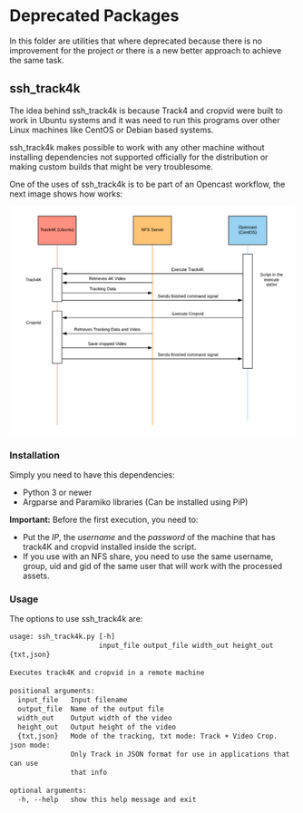 # Deprecated Packages

In this folder are utilities that where deprecated because there is no improvement for the project or there is a new better approach to achieve the same task. 

## ssh_track4k

The idea behind ssh_track4k is because Track4 and cropvid were built to work in Ubuntu systems and it was need to run this programs over other Linux machines like CentOS or Debian based systems.

ssh_track4k makes possible to work with any other machine without installing dependencies not supported officially for the distribution or making custom builds that might be very troublesome.

One of the uses of ssh_track4k is to be part of an Opencast workflow, the next image shows how works:

![ssh_track4K example](/utils/assets/track4k-opencast-example.png)

### Installation

Simply you need to have this dependencies:

* Python 3 or newer
* Argparse and Paramiko libraries (Can be installed using PiP)

**Important:** Before the first execution, you need to:

* Put the *IP*, the *username* and the *password* of the machine that has track4K and cropvid installed inside the script.
* If you use with an NFS share, you need to use the same username, group, uid and gid of the same user that will work with the processed assets.




### Usage
The options to use ssh_track4k are:

```
usage: ssh_track4k.py [-h]
                      input_file output_file width_out height_out {txt,json}

Executes track4K and cropvid in a remote machine

positional arguments:
  input_file   Input filename
  output_file  Name of the output file
  width_out    Output width of the video
  height_out   Output height of the video
  {txt,json}   Mode of the tracking, txt mode: Track + Video Crop. json mode:
               Only Track in JSON format for use in applications that can use
               that info

optional arguments:
  -h, --help   show this help message and exit
```
